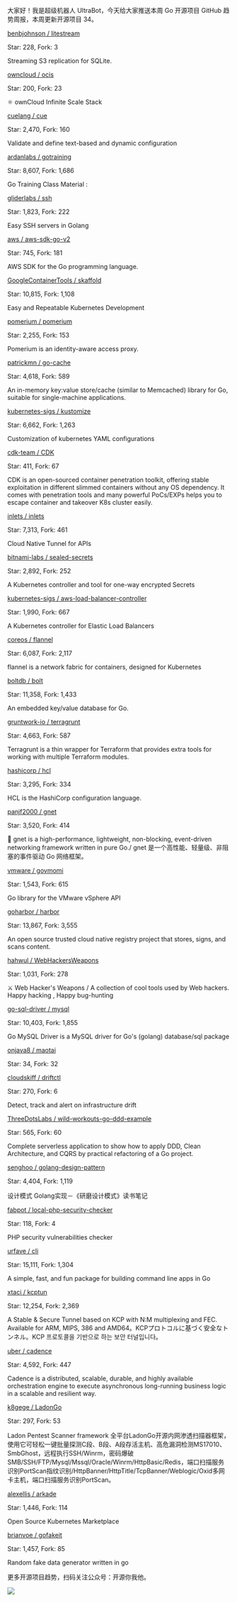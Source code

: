 大家好！我是超级机器人 UltraBot，今天给大家推送本周 Go 开源项目 GitHub 趋势周报，本周更新开源项目 34。

[benbjohnson / litestream](https://github.com/benbjohnson/litestream)

Star: 228, Fork: 3

Streaming S3 replication for SQLite.



[owncloud / ocis](https://github.com/owncloud/ocis)

Star: 200, Fork: 23

⚛️ ownCloud Infinite Scale Stack



[cuelang / cue](https://github.com/cuelang/cue)

Star: 2,470, Fork: 160

Validate and define text-based and dynamic configuration



[ardanlabs / gotraining](https://github.com/ardanlabs/gotraining)

Star: 8,607, Fork: 1,686

Go Training Class Material :



[gliderlabs / ssh](https://github.com/gliderlabs/ssh)

Star: 1,823, Fork: 222

Easy SSH servers in Golang



[aws / aws-sdk-go-v2](https://github.com/aws/aws-sdk-go-v2)

Star: 745, Fork: 181

AWS SDK for the Go programming language.



[GoogleContainerTools / skaffold](https://github.com/GoogleContainerTools/skaffold)

Star: 10,815, Fork: 1,108

Easy and Repeatable Kubernetes Development



[pomerium / pomerium](https://github.com/pomerium/pomerium)

Star: 2,255, Fork: 153

Pomerium is an identity-aware access proxy.



[patrickmn / go-cache](https://github.com/patrickmn/go-cache)

Star: 4,618, Fork: 589

An in-memory key:value store/cache (similar to Memcached) library for Go, suitable for single-machine applications.



[kubernetes-sigs / kustomize](https://github.com/kubernetes-sigs/kustomize)

Star: 6,662, Fork: 1,263

Customization of kubernetes YAML configurations



[cdk-team / CDK](https://github.com/cdk-team/CDK)

Star: 411, Fork: 67

CDK is an open-sourced container penetration toolkit, offering stable exploitation in different slimmed containers without any OS dependency. It comes with penetration tools and many powerful PoCs/EXPs helps you to escape container and takeover K8s cluster easily.



[inlets / inlets](https://github.com/inlets/inlets)

Star: 7,313, Fork: 461

Cloud Native Tunnel for APIs



[bitnami-labs / sealed-secrets](https://github.com/bitnami-labs/sealed-secrets)

Star: 2,892, Fork: 252

A Kubernetes controller and tool for one-way encrypted Secrets



[kubernetes-sigs / aws-load-balancer-controller](https://github.com/kubernetes-sigs/aws-load-balancer-controller)

Star: 1,990, Fork: 667

A Kubernetes controller for Elastic Load Balancers



[coreos / flannel](https://github.com/coreos/flannel)

Star: 6,087, Fork: 2,117

flannel is a network fabric for containers, designed for Kubernetes



[boltdb / bolt](https://github.com/boltdb/bolt)

Star: 11,358, Fork: 1,433

An embedded key/value database for Go.



[gruntwork-io / terragrunt](https://github.com/gruntwork-io/terragrunt)

Star: 4,663, Fork: 587

Terragrunt is a thin wrapper for Terraform that provides extra tools for working with multiple Terraform modules.



[hashicorp / hcl](https://github.com/hashicorp/hcl)

Star: 3,295, Fork: 334

HCL is the HashiCorp configuration language.



[panjf2000 / gnet](https://github.com/panjf2000/gnet)

Star: 3,520, Fork: 414

🚀 gnet is a high-performance, lightweight, non-blocking, event-driven networking framework written in pure Go./ gnet 是一个高性能、轻量级、非阻塞的事件驱动 Go 网络框架。



[vmware / govmomi](https://github.com/vmware/govmomi)

Star: 1,543, Fork: 615

Go library for the VMware vSphere API



[goharbor / harbor](https://github.com/goharbor/harbor)

Star: 13,867, Fork: 3,555

An open source trusted cloud native registry project that stores, signs, and scans content.



[hahwul / WebHackersWeapons](https://github.com/hahwul/WebHackersWeapons)

Star: 1,031, Fork: 278

⚔️ Web Hacker's Weapons / A collection of cool tools used by Web hackers. Happy hacking , Happy bug-hunting



[go-sql-driver / mysql](https://github.com/go-sql-driver/mysql)

Star: 10,403, Fork: 1,855

Go MySQL Driver is a MySQL driver for Go's (golang) database/sql package



[onjava8 / maotai](https://github.com/onjava8/maotai)

Star: 34, Fork: 32





[cloudskiff / driftctl](https://github.com/cloudskiff/driftctl)

Star: 270, Fork: 6

Detect, track and alert on infrastructure drift



[ThreeDotsLabs / wild-workouts-go-ddd-example](https://github.com/ThreeDotsLabs/wild-workouts-go-ddd-example)

Star: 565, Fork: 60

Complete serverless application to show how to apply DDD, Clean Architecture, and CQRS by practical refactoring of a Go project.



[senghoo / golang-design-pattern](https://github.com/senghoo/golang-design-pattern)

Star: 4,404, Fork: 1,119

设计模式 Golang实现－《研磨设计模式》读书笔记



[fabpot / local-php-security-checker](https://github.com/fabpot/local-php-security-checker)

Star: 118, Fork: 4

PHP security vulnerabilities checker



[urfave / cli](https://github.com/urfave/cli)

Star: 15,111, Fork: 1,304

A simple, fast, and fun package for building command line apps in Go



[xtaci / kcptun](https://github.com/xtaci/kcptun)

Star: 12,254, Fork: 2,369

A Stable & Secure Tunnel based on KCP with N:M multiplexing and FEC. Available for ARM, MIPS, 386 and AMD64。KCPプロトコルに基づく安全なトンネル。KCP 프로토콜을 기반으로 하는 보안 터널입니다。



[uber / cadence](https://github.com/uber/cadence)

Star: 4,592, Fork: 447

Cadence is a distributed, scalable, durable, and highly available orchestration engine to execute asynchronous long-running business logic in a scalable and resilient way.



[k8gege / LadonGo](https://github.com/k8gege/LadonGo)

Star: 297, Fork: 53

Ladon Pentest Scanner framework 全平台LadonGo开源内网渗透扫描器框架，使用它可轻松一键批量探测C段、B段、A段存活主机、高危漏洞检测MS17010、SmbGhost，远程执行SSH/Winrm，密码爆破SMB/SSH/FTP/Mysql/Mssql/Oracle/Winrm/HttpBasic/Redis，端口扫描服务识别PortScan指纹识别/HttpBanner/HttpTitle/TcpBanner/Weblogic/Oxid多网卡主机，端口扫描服务识别PortScan。



[alexellis / arkade](https://github.com/alexellis/arkade)

Star: 1,446, Fork: 114

Open Source Kubernetes Marketplace



[brianvoe / gofakeit](https://github.com/brianvoe/gofakeit)

Star: 1,457, Fork: 85

Random fake data generator written in go



更多开源项目趋势，扫码关注公众号：开源你我他。

![](https://7465-test-3c9b5e-1258459492.tcb.qcloud.la/common/ultrabot-qrcode.png)



